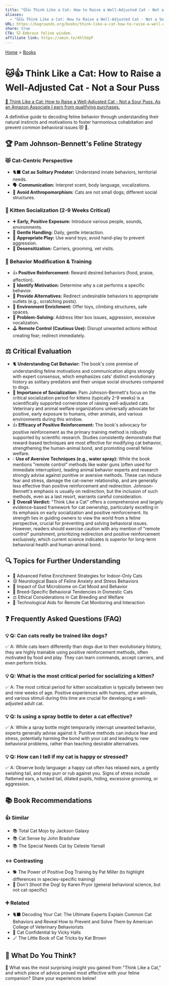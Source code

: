 ```yaml
---
title: "🐱👍 Think Like a Cat: How to Raise a Well-Adjusted Cat - Not a Sour Puss"
aliases:
  - "🐱👍 Think Like a Cat: How to Raise a Well-Adjusted Cat - Not a Sour Puss"
URL: https://bagrounds.org/books/think-like-a-cat-how-to-raise-a-well-adjusted-cat-not-a-sour-puss
share: true
CTA: 🐱 Embrace feline wisdom.
affiliate link: https://amzn.to/4hl5dyP
---
```

[Home](../index.md) > [Books](./index.md)  
# 🐱👍 Think Like a Cat: How to Raise a Well-Adjusted Cat - Not a Sour Puss  
[🛒 Think Like a Cat: How to Raise a Well-Adjusted Cat - Not a Sour Puss. As an Amazon Associate I earn from qualifying purchases.](https://amzn.to/4hl5dyP)  
  
A definitive guide to decoding feline behavior through understanding their natural instincts and motivations to foster harmonious cohabitation and prevent common behavioral issues 😻 🐾.  
  
## 🏆 Pam Johnson-Bennett's Feline Strategy  
  
### 😻 Cat-Centric Perspective  
* 🐈‍⬛ **Cat as Solitary Predator:** Understand innate behaviors, territorial needs.  
* 🗣️ **Communication:** Interpret scent, body language, vocalizations.  
* 🚫 **Avoid Anthropomorphism:** Cats are not small dogs; different social structures.  
  
### 👶 Kitten Socialization (2-9 Weeks Critical)  
* ➕ **Early, Positive Exposure:** Introduce various people, sounds, environments.  
* 🐾 **Gentle Handling:** Daily, gentle interaction.  
* 🧸 **Appropriate Play:** Use wand toys; avoid hand-play to prevent aggression.  
* 🎒 **Desensitization:** Carriers, grooming, vet visits.  
  
### 🧠 Behavior Modification & Training  
* 👍 **Positive Reinforcement:** Reward desired behaviors (food, praise, affection).  
* 🤔 **Identify Motivation:** Determine why a cat performs a specific behavior.  
* 🔄 **Provide Alternatives:** Redirect undesirable behaviors to appropriate outlets (e.g., scratching posts).  
* 🏡 **Environment Enrichment:** Offer toys, climbing structures, safe spaces.  
* 🧩 **Problem-Solving:** Address litter box issues, aggression, excessive vocalization.  
* 🕹️ **Remote Control (Cautious Use):** Disrupt unwanted actions without creating fear; redirect immediately.  
  
## ⚖️ Critical Evaluation  
  
* 🐈 **Understanding Cat Behavior:** The book's core premise of understanding feline motivations and communication aligns strongly with expert consensus, which emphasizes cats' distinct evolutionary history as solitary predators and their unique social structures compared to dogs.  
* 🐾 **Importance of Socialization:** Pam Johnson-Bennett's focus on the critical socialization period for kittens (typically 2-9 weeks) is a scientifically supported cornerstone of raising well-adjusted cats. Veterinary and animal welfare organizations universally advocate for positive, early exposure to humans, other animals, and various environments during this window.  
* 👍 **Efficacy of Positive Reinforcement:** The book's advocacy for positive reinforcement as the primary training method is robustly supported by scientific research. Studies consistently demonstrate that reward-based techniques are most effective for modifying cat behavior, strengthening the human-animal bond, and promoting overall feline welfare.  
* 💧 **Use of Aversive Techniques (e.g., water spray):** While the book mentions "remote control" methods like water guns (often used for immediate interruption), leading animal behavior experts and research strongly advise against punitive or aversive methods. These can induce fear and stress, damage the cat-owner relationship, and are generally less effective than positive reinforcement and redirection. Johnson-Bennett's emphasis is usually on redirection, but the inclusion of such methods, even as a last resort, warrants careful consideration.  
* 💯 **Overall Verdict:** "Think Like a Cat" offers a comprehensive and largely evidence-based framework for cat ownership, particularly excelling in its emphasis on early socialization and positive reinforcement. Its strength lies in guiding owners to view the world from a feline perspective, crucial for preventing and solving behavioral issues. However, readers should exercise caution with any mention of "remote control" punishment, prioritizing redirection and positive reinforcement exclusively, which current science indicates is superior for long-term behavioral health and human-animal bond.  
  
## 🔍 Topics for Further Understanding  
  
* 🧠 Advanced Feline Enrichment Strategies for Indoor-Only Cats  
* 😟 Neurological Basis of Feline Anxiety and Stress Behaviors  
* 🦠 Impact of Gut Microbiome on Cat Mood and Behavior  
* 🧬 Breed-Specific Behavioral Tendencies in Domestic Cats  
* ⚖️ Ethical Considerations in Cat Breeding and Welfare  
* 📡 Technological Aids for Remote Cat Monitoring and Interaction  
  
## ❓ Frequently Asked Questions (FAQ)  
  
### 💡 Q: Can cats really be trained like dogs?  
✅ A: While cats learn differently than dogs due to their evolutionary history, they are highly trainable using positive reinforcement methods, often motivated by food and play. They can learn commands, accept carriers, and even perform tricks.  
  
### 💡 Q: What is the most critical period for socializing a kitten?  
✅ A: The most critical period for kitten socialization is typically between two and nine weeks of age. Positive experiences with humans, other animals, and various stimuli during this time are crucial for developing a well-adjusted adult cat.  
  
### 💡 Q: Is using a spray bottle to deter a cat effective?  
✅ A: While a spray bottle might temporarily interrupt unwanted behavior, experts generally advise against it. Punitive methods can induce fear and stress, potentially harming the bond with your cat and leading to new behavioral problems, rather than teaching desirable alternatives.  
  
### 💡 Q: How can I tell if my cat is happy or stressed?  
✅ A: Observe body language: a happy cat often has relaxed ears, a gently swishing tail, and may purr or rub against you. Signs of stress include flattened ears, a tucked tail, dilated pupils, hiding, excessive grooming, or aggression.  
  
## 📚 Book Recommendations  
  
### 👍 Similar  
* 📚 Total Cat Mojo by Jackson Galaxy  
* 📚 Cat Sense by John Bradshaw  
* 📚 The Special Needs Cat by Celeste Yarnall  
  
### ↔️ Contrasting  
* 🐕 The Power of Positive Dog Training by Pat Miller (to highlight differences in species-specific training)  
* 🎯 Don't Shoot the Dog! by Karen Pryor (general behavioral science, but not cat-specific)  
  
### ➕ Related  
* 🐈‍⬛ Decoding Your Cat: The Ultimate Experts Explain Common Cat Behaviors and Reveal How to Prevent and Solve Them by American College of Veterinary Behaviorists  
* 🤫 Cat Confidential by Vicky Halls  
* 🪄 The Little Book of Cat Tricks by Kat Brown  
  
## 🫵 What Do You Think?  
🤔 What was the most surprising insight you gained from "Think Like a Cat," and which piece of advice proved most effective with your feline companion? Share your experiences below!